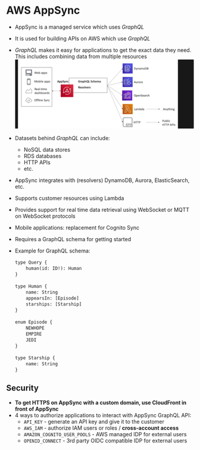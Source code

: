 # AWS AppSync

- AppSync is a managed service which uses *GraphQL*
- It is used for building APIs on AWS which use *GraphQL*
- *GraphQL* makes it easy for applications to get the exact data they need. This includes combining data from multiple resources
![alt text](image-27.png)
- Datasets behind *GraphQL* can include:
    - NoSQL data stores
    - RDS databases
    - HTTP APIs
    - etc.
- AppSync integrates with (resolvers) DynamoDB, Aurora, ElasticSearch, etc.
- Supports customer resources using Lambda
- Provides support for real time data retrieval using WebSocket or MQTT on WebSocket protocols
- Mobile applications: replacement for Cognito Sync
- Requires a GraphQL schema for getting started
- Example for GraphQL schema:

    ```
    type Query {
        human(id: ID!): Human
    }

    type Human {
        name: String
        appearsIn: [Episode]
        starships: [Starship]
    }

    enum Episode {
        NEWHOPE
        EMPIRE
        JEDI
    }

    type Starship {
        name: String
    }
    ```

## Security

- **To get HTTPS on AppSync with a custom domain, use CloudFront in front of AppSync**
- 4 ways to authorize applications to interact with AppSync GraphQL API:
    - `API_KEY` - generate an API key and give it to the customer
    - `AWS_IAM` - authorize IAM users or roles / **cross-account access**
    - `AMAZON_COGNITO_USER_POOLS` - AWS managed IDP for external users
    - `OPENID_CONNECT` - 3rd party OIDC compatible IDP for external users